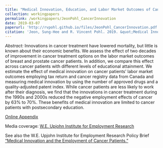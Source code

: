 ```yaml
---
title: "Medical Innovation, Education, and Labor Market Outcomes of Cancer Patients"
collection: workingpapers
permalink: /workingpapers/JeonPohl_CancerInnovation
date: 2019-03-07
paperurl: 'http://rvpohl.github.io/files/JeonPohl_CancerInnovation.pdf'
citation: 'Jeon, Sung-Hee and R. Vincent Pohl. 2019. &quot;Medical Innovation, Education, and Labor Market Outcomes of Cancer Patients.&quot; Upjohn Institute working paper 19-306.'
---
```

<i>Abstract:</i> Innovations in cancer treatment have lowered mortality, but little is known about their economic benefits. We assess the effect of two decades of improvement in cancer treatment options on the labor market outcomes of breast and prostate cancer patients. In addition, we compare this effect across cancer patients with different levels of educational attainment. We estimate the effect of medical innovation on cancer patients’ labor market outcomes employing tax return and cancer registry data from Canada and measuring medical innovation by using the number of approved drugs and a quality-adjusted patent index. While cancer patients are less likely to work after their diagnosis, we find that the innovations in cancer treatment during the 1990s and 2000s reduced the negative employment effects of cancer by 63% to 70%. These benefits of medical innovation are limited to cancer patients with postsecondary education.

[Online Appendix](http://rvpohl.github.io/files/JeonPohl_CancerInnovation_App.pdf)

Media coverage: [W.E. Upjohn Institute for Employment Research](https://www.upjohn.org/research-highlights/medical-innovations-reduce-negative-economic-effects-cancer-diagnoses-some-not-all)

See also the W.E. Upjohn Institute for Employment Research Policy Brief [“Medical Innovation and the Employment of Cancer Patients.”](https://research.upjohn.org/cgi/viewcontent.cgi?article=1010&context=up_policybriefs)
